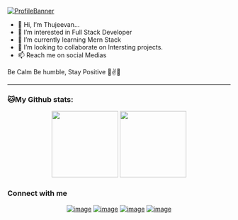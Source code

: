[![ProfileBanner](https://github.com/Thujeevan-Dev/Personal-portfolio/blob/main/images/img/Linkedin%20Cover-Recovered.png)](https://Davekibh.github.io)

- 👋 Hi, I’m Thujeevan... 
- 👀 I’m interested in Full Stack Developer
- 🌱 I’m currently learning Mern Stack
- 💞️ I’m looking to collaborate on Intersting projects.
- 📫 Reach me on social Medias

Be Calm Be humble, Stay Positive 🤙✌️💫 

---
### 🐱My Github stats:

<p align= "center">
  <img height= "150" src="https://github-readme-stats.vercel.app/api?username=Thujeevan-Dev&theme=react&show_icons=true&include_all_commits=true" />
  <img height= "150" src="https://github-readme-stats.vercel.app/api/top-langs/?username=Thujeevan-Dev&theme=react&layout=compact" />
</p>

### Connect with me
<div align="center">

[![image](https://img.shields.io/badge/LinkedIn-0077B5?style=for-the-badge&logo=linkedin&logoColor=white)](https://www.linkedin.com/in/thujeevan-sripaskaran/)
[![image](https://img.shields.io/badge/Instagram-E4405F?style=for-the-badge&logo=instagram&logoColor=white)](https://www.instagram.com/thujeevan__/)
[![image](https://img.shields.io/badge/Twitter-1DA1F2?style=for-the-badge&logo=twitter&logoColor=white)](https://twitter.com/Thujeevan_offl)
[![image](https://img.shields.io/badge/Gmail-D14836?style=for-the-badge&logo=gmail&logoColor=white)](mailto:thujeevan2@gmail.com)
  
</div>


<!---
Thujeevan-Dev/Thujeevan-Dev is a ✨ special ✨ repository because its `README.md` (this file) appears on your GitHub profile.
You can click the Preview link to take a look at your changes.
--->

